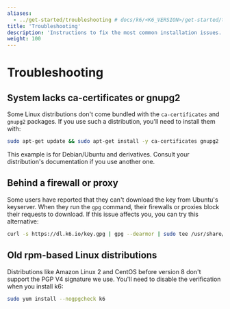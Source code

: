 ```yaml
---
aliases:
  - ../get-started/troubleshooting # docs/k6/<K6_VERSION>/get-started/troubleshooting
title: 'Troubleshooting'
description: 'Instructions to fix the most common installation issues.'
weight: 100
---
```


# Troubleshooting

## System lacks ca-certificates or gnupg2

Some Linux distributions don't come bundled with the `ca-certificates` and `gnupg2` packages.
If you use such a distribution, you'll need to install them with:

```bash
sudo apt-get update && sudo apt-get install -y ca-certificates gnupg2
```

This example is for Debian/Ubuntu and derivatives. Consult your distribution's documentation if you use another one.

## Behind a firewall or proxy

Some users have reported that they can't download the key from Ubuntu's keyserver.
When they run the `gpg` command, their firewalls or proxies block their requests to download.
If this issue affects you, you can try this alternative:

```bash
curl -s https://dl.k6.io/key.gpg | gpg --dearmor | sudo tee /usr/share/keyrings/k6-archive-keyring.gpg
```

## Old rpm-based Linux distributions

Distributions like Amazon Linux 2 and CentOS before version 8 don't support the PGP V4 signature we use.
You'll need to disable the verification when you install k6:

```bash
sudo yum install --nogpgcheck k6
```
